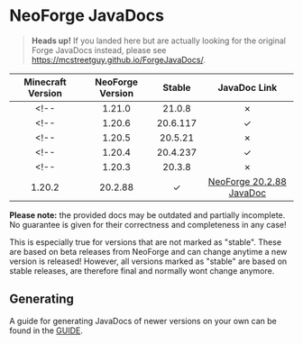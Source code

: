 # NeoForge JavaDocs

> **Heads up!** If you landed here but are actually looking for the original Forge JavaDocs instead, please see <https://mcstreetguy.github.io/ForgeJavaDocs/>.

| **Minecraft Version** | **NeoForge Version** | **Stable** | **JavaDoc Link** |
|:---:|:---:|:---:|:---:|
<!-- | 1.21.0 | 21.0.8 | ✗ | [NeoForge 21.0.8 JavaDoc](https://mcstreetguy.github.io/NeoForgeJavaDocs/1.21.0-21.0.8/) | -->
<!-- | 1.20.6 | 20.6.117 | ✓ | [NeoForge 20.6.117 JavaDoc](https://mcstreetguy.github.io/NeoForgeJavaDocs/1.20.6-20.6.117/) | -->
<!-- | 1.20.5 | 20.5.21 | ✗ | [NeoForge 20.5.21 JavaDoc](https://mcstreetguy.github.io/NeoForgeJavaDocs/1.20.5-20.5.21/) | -->
<!-- | 1.20.4 | 20.4.237 | ✓ | [NeoForge 20.4.237 JavaDoc](https://mcstreetguy.github.io/NeoForgeJavaDocs/1.20.4-20.4.237/) | -->
<!-- | 1.20.3 | 20.3.8 | ✗ | [NeoForge 20.3.8 JavaDoc](https://mcstreetguy.github.io/NeoForgeJavaDocs/1.20.3-20.3.8/) | -->
| 1.20.2 | 20.2.88 | ✓ | [NeoForge 20.2.88 JavaDoc](https://mcstreetguy.github.io/NeoForgeJavaDocs/1.20.2-20.2.88/) |

**Please note:** the provided docs may be outdated and partially incomplete.  
No guarantee is given for their correctness and completeness in any case!

This is especially true for versions that are not marked as "stable".
These are based on beta releases from NeoForge and can change anytime a new
version is released! However, all versions marked as "stable" are based on
stable releases, are therefore final and normally wont change anymore.

## Generating

A guide for generating JavaDocs of newer versions on your own can be found in the [GUIDE](/GUIDE.md).
